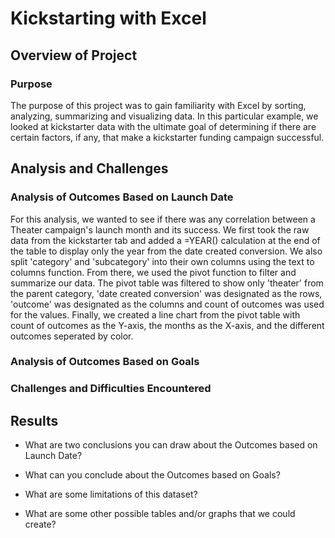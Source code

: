 # Kickstarting with Excel




## Overview of Project

### Purpose
The purpose of this project was to gain familiarity with Excel by sorting, analyzing, summarizing and visualizing data. In this particular example, we looked at kickstarter data with the ultimate goal of determining if there are certain factors, if any, that make a kickstarter funding campaign successful.

## Analysis and Challenges

### Analysis of Outcomes Based on Launch Date
For this analysis, we wanted to see if there was any correlation between a Theater campaign's launch month and its success. We first took the raw data from the kickstarter tab and added a =YEAR() calculation at the end of the table to display only the year from the date created conversion. We also split 'category' and 'subcategory' into their own columns using the text to columns function. From there, we used the pivot function to filter and summarize our data. The pivot table was filtered to show only 'theater' from the parent category, 'date created conversion' was designated as the rows, 'outcome' was designated as the columns and count of outcomes was used for the values. Finally, we created a line chart from the pivot table with count of outcomes as the Y-axis, the months as the X-axis, and the different outcomes seperated by color.

### Analysis of Outcomes Based on Goals

### Challenges and Difficulties Encountered

## Results

- What are two conclusions you can draw about the Outcomes based on Launch Date?

- What can you conclude about the Outcomes based on Goals?

- What are some limitations of this dataset?

- What are some other possible tables and/or graphs that we could create?

